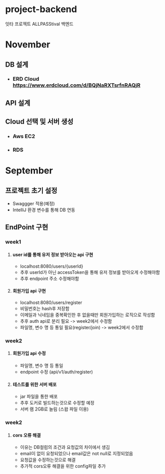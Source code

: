 # project-backend
잇타 프로젝트  ALLPASStival 백엔드

# November
## DB 설계
* ### ERD Cloud <https://www.erdcloud.com/d/BQjNaRXTsrfnRAQjR>

## API 설계
## Cloud 선택 및 서버 생성
* ### Aws EC2
* ### RDS


# September
## 프로젝트 초기 설정
* Swaggger 적용(예정)
* IntelliJ 환경 변수를 통해 DB 연동
## EndPoint 구현
### week1
1. #### user id를 통해 유저 정보 받아오는 api 구현
   * localhost:8080/users/{userId}
   * 추후 userId가 아닌 accessToken을 통해 유저 정보를 받아오게 수정해야함
   * 추후 endpoint 주소 수정해야함
   
2. #### 회원가입 api 구현
   * localhost:8080/users/register
   * 비밀번호는 hash후 저장함
   * 이메일과 닉네임을 중복확인한 후 없을때만 회원가입하는 로직으로 작성함
   * 추후 auth api로 분리 필요 -> week2에서 수정함
   * 파일명, 변수 명 등 통일 필요(register/join) -> week2에서 수정함

### week2
1. #### 회원가입 api 수정
   * 파일명, 변수 명 등 통일
   * endpoint 수정 (api/v1/auth/register)
   
2. #### 테스트를 위한 서버 배포
   * jar 파일을 통한 배포
   * 추후 도커로 빌드하는것으로 수정할 예정
   * 서버 램 2GB로 늘림 (스왑 파일 이용)

### week2
1. #### cors 오류 해결
   * 이유는 DB컬럼의 조건과 요청값의 차이에서 생김
   * email이 없이 요청되었으나 email값은 not null로 지정되었음
   * 요청값을 수정하는것으로 해결
   * 추가적 cors오류 해결을 위한 config파일 추가